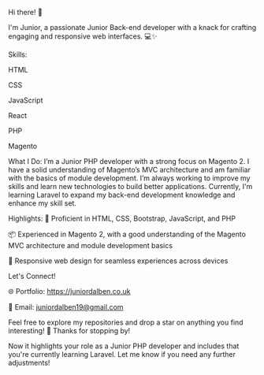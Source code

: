 Hi there! 👋

I'm Junior, a passionate Junior Back-end developer with a knack for crafting engaging and responsive web interfaces. 💻✨

Skills:

HTML

CSS

JavaScript

React

PHP

Magento 

What I Do:
I’m a Junior PHP developer with a strong focus on Magento 2. I have a solid understanding of Magento’s MVC architecture and am familiar with the basics of module development. I’m always working to improve my skills and learn new technologies to build better applications. Currently, I'm learning Laravel to expand my back-end development knowledge and enhance my skill set.

Highlights:
🚀 Proficient in HTML, CSS, Bootstrap, JavaScript, and PHP

📦 Experienced in Magento 2, with a good understanding of the Magento MVC architecture and module development basics

📱 Responsive web design for seamless experiences across devices

Let's Connect!

🌐 Portfolio: https://juniordalben.co.uk

📧 Email: juniordalben19@gmail.com

Feel free to explore my repositories and drop a star on anything you find interesting! 🌟 Thanks for stopping by!

Now it highlights your role as a Junior PHP developer and includes that you're currently learning Laravel. Let me know if you need any further adjustments!



